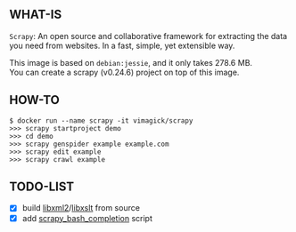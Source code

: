 ## WHAT-IS

`Scrapy`: An open source and collaborative framework for extracting the data  
you need from websites.  In a fast, simple, yet extensible way.

This image is based on `debian:jessie`, and it only takes 278.6 MB.  
You can create a scrapy (v0.24.6) project on top of this image.

## HOW-TO

```
$ docker run --name scrapy -it vimagick/scrapy
>>> scrapy startproject demo
>>> cd demo
>>> scrapy genspider example example.com
>>> scrapy edit example
>>> scrapy crawl example
```

## TODO-LIST

- [x] build [libxml2][1]/[libxslt][2] from source
- [x] add [scrapy_bash_completion][3] script

[1]: http://www.xmlsoft.org/downloads.html
[2]: http://git.gnome.org/browse/libxslt/
[3]: https://github.com/scrapy/scrapy/raw/master/extras/scrapy_bash_completion
